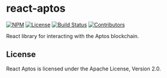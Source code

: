 # react-aptos

[![NPM](https://img.shields.io/npm/v/@aptosis/react-aptos)](https://www.npmjs.com/package/@aptosis/react-aptos)
[![License](https://img.shields.io/npm/l/@aptosis/react-aptos)](https://github.com/aptosis/react-aptos/blob/master/LICENSE.txt)
[![Build Status](https://img.shields.io/github/workflow/status/aptosis/react-aptos/CI/master)](https://github.com/aptosis/react-aptos/actions/workflows/main.yml?query=branch%3Amaster)
[![Contributors](https://img.shields.io/github/contributors/aptosis/react-aptos)](https://github.com/aptosis/react-aptos/graphs/contributors)

React library for interacting with the Aptos blockchain.

## License

React Aptos is licensed under the Apache License, Version 2.0.
